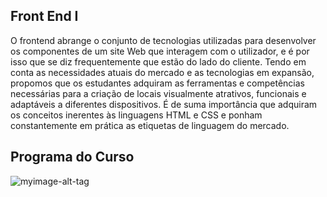 ## Front End I 
O frontend abrange o conjunto de tecnologias utilizadas para desenvolver os componentes de um site Web que interagem com o utilizador, e é por isso que se diz frequentemente que estão do lado do cliente. Tendo em conta as necessidades atuais do mercado e as tecnologias em expansão, propomos que os estudantes adquiram as ferramentas e competências necessárias para a criação de locais visualmente atrativos, funcionais e adaptáveis a diferentes dispositivos. É de suma importância que adquiram os conceitos inerentes às linguagens HTML e CSS e ponham constantemente em prática as etiquetas de linguagem do mercado.

## Programa do Curso
![myimage-alt-tag](https://sun9-36.userapi.com/impg/cL-Ya1zdbzTnv4Rwj07KGsZWjfo6RqMPDDZRJg/NhWNbogRMzI.jpg?size=970x157&quality=96&sign=02d771a76590a7362a7fd57755402599&type=album)

